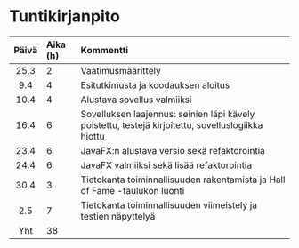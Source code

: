 # Tuntikirjanpito

| Päivä | Aika (h) | Kommentti  |
| :----:|:-----| :-----|
| 25.3 | 2    | Vaatimusmäärittely |
| 9.4  | 4    | Esitutkimusta ja koodauksen aloitus |
| 10.4 | 4    | Alustava sovellus valmiiksi |
| 16.4 | 6    | Sovelluksen laajennus: seinien läpi kävely poistettu, testejä kirjoitettu, sovelluslogiikka hiottu |
| 23.4 | 6    | JavaFX:n alustava versio sekä refaktorointia |
| 24.4 | 6    | JavaFX valmiiksi sekä lisää refaktorointia |
| 30.4 | 3    | Tietokanta toiminnallisuuden rakentamista ja Hall of Fame -taulukon luonti |
| 2.5  | 7    | Tietokanta toiminnallisuuden viimeistely ja testien näpyttelyä |
| Yht | 38    |  |
